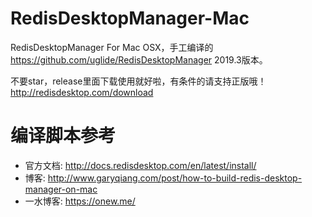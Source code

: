 # RedisDesktopManager-Mac

RedisDesktopManager For Mac OSX，手工编译的 https://github.com/uglide/RedisDesktopManager  2019.3版本。

不要star，release里面下载使用就好啦，有条件的请支持正版哦！http://redisdesktop.com/download

# 编译脚本参考

- 官方文档: http://docs.redisdesktop.com/en/latest/install/
- 博客: http://www.garyqiang.com/post/how-to-build-redis-desktop-manager-on-mac
- 一水博客: https://onew.me/
